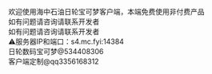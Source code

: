 欢迎使用海中石油日轮宝可梦客户端，本端免费使用非付费产品<br/>
如有问题请咨询请联系开发者<br/>
如有问题请咨询请联系开发者<br/>
⚠服务器IP和端口：s4.mc.fyi:14384<br/>
日轮数码宝可梦@534408306<br/>
客户端定制@qq3356168312
